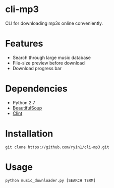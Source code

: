 # cli-mp3
CLI for downloading mp3s online conveniently.

# Features
* Search through large music database
* File-size preview before download
* Download progress bar

# Dependencies
* Python 2.7
* [BeautifulSoup](http://www.crummy.com/software/BeautifulSoup/)
* [Clint](https://pypi.python.org/pypi/clint/)

# Installation
`git clone https://github.com/ryin1/cli-mp3.git`

# Usage
`python music_downloader.py [SEARCH TERM]`
